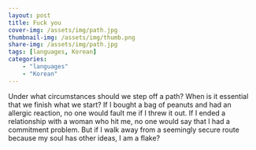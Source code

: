 ```yaml
---
layout: post
title: Fuck you
cover-img: /assets/img/path.jpg
thumbnail-img: /assets/img/thumb.png
share-img: /assets/img/path.jpg
tags: [languages, Korean]
categories:
    - "languages"
    - "Korean"
---
```


Under what circumstances should we step off a path? When is it essential that we finish what we start? If I bought a bag of peanuts and had an allergic reaction, no one would fault me if I threw it out. If I ended a relationship with a woman who hit me, no one would say that I had a commitment problem. But if I walk away from a seemingly secure route because my soul has other ideas, I am a flake?

